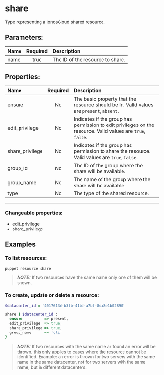 # share

Type representing a IonosCloud shared resource.

## Parameters:

| Name | Required | Description |
| :--- | :-: | :--- |
| name | true | The ID of the resource to share.   |

## Properties:

| Name | Required | Description |
| :--- | :-: | :--- |
| ensure | No | The basic property that the resource should be in.  Valid values are `present`, `absent`.  |
| edit_privilege | No | Indicates if the group has permission to edit privileges on the resource.  Valid values are `true`, `false`.  |
| share_privilege | No | Indicates if the group has permission to share the resource.  Valid values are `true`, `false`.  |
| group_id | No | The ID of the group where the share will be available.   |
| group_name | No | The name of the group where the share will be available.   |
| type | No | The type of the shared resource.   |
***


### Changeable properties:

* edit_privilege
* share_privilege


## Examples

### To list resources:
```bash
puppet resource share
```
> **_NOTE:_** If two resources have the same name only one of them will be shown.


### To create, update or delete a resource:

```ruby
$datacenter_id = '4017613d-b3fb-41bd-a7bf-8da8e1b02890'

share { $datacenter_id :
  ensure          => present,
  edit_privilege  => true,
  share_privilege => true,
  group_name      => 'cli'
}
```
> **_NOTE:_** If two resources with the same name ar found an error will be thrown, this only applies to cases where the resource cannot be identified. Example: an error is thrown for two servers with the same name in the same datacenter, not for two servers with the same name, but in different datacenters.

